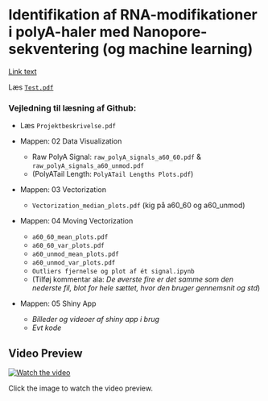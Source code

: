 # Identifikation af RNA-modifikationer i polyA-haler med Nanopore-sekventering (og machine learning)

[Link text](https://github.com/Najaandrup/Dataprojekt/blob/main/04%20Moving%20Vectorization/a120_1mod_mean_plots.pdf)

Læs <a href="https://github.com/Najaandrup/Dataprojekt/blob/main/04%20Moving%20Vectorization/a120_1mod_mean_plots.pdf"><code>Test.pdf</code></a>

### Vejledning til læsning af Github:
- Læs `Projektbeskrivelse.pdf` 

-  Mappen: 02 Data Visualization
    - Raw PolyA Signal: `raw_polyA_signals_a60_60.pdf` & `raw_polyA_signals_a60_unmod.pdf`
    - (PolyATail Length: `PolyATail Lengths Plots.pdf`)
 
- Mappen: 03 Vectorization
    - `Vectorization_median_plots.pdf` (kig på a60_60 og a60_unmod)
 
- Mappen: 04 Moving Vectorization
    - `a60_60_mean_plots.pdf`
    - `a60_60_var_plots.pdf`
    - `a60_unmod_mean_plots.pdf`
    - `a60_unmod_var_plots.pdf`
    - `Outliers fjernelse og plot af ét signal.ipynb`
    - (Tilføj kommentar ala: *De øverste fire er det samme som den nederste fil, blot for hele sættet, hvor den bruger gennemsnit og std*)
 
- Mappen: 05 Shiny App
    - *Billeder og videoer af shiny app i brug*
    - *Evt kode*

## Video Preview

[![Watch the video](assets/video-thumbnail.png)](https://juliemalm.github.io/Video-dataprojekt/)

Click the image to watch the video preview.


